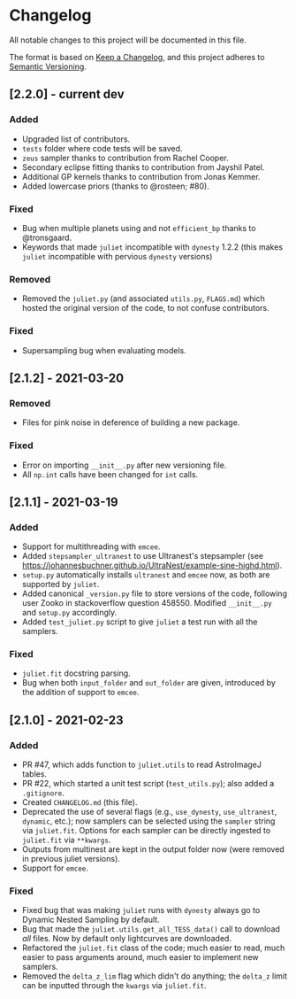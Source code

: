 # Changelog
All notable changes to this project will be documented in this file.

The format is based on [Keep a Changelog](https://keepachangelog.com/en/1.0.0/),
and this project adheres to [Semantic Versioning](https://semver.org/spec/v2.0.0.html).

## [2.2.0] - current dev
### Added
- Upgraded list of contributors.
- `tests` folder where code tests will be saved.
- `zeus` sampler thanks to contribution from Rachel Cooper.
- Secondary eclipse fitting thanks to contribution from Jayshil Patel.
- Additional GP kernels thanks to contribution from Jonas Kemmer.
- Added lowercase priors (thanks to @rosteen; #80).

### Fixed
- Bug when multiple planets using and not `efficient_bp` thanks to @tronsgaard.
- Keywords that made `juliet` incompatible with `dynesty` 1.2.2 (this makes `juliet` incompatible with pervious `dynesty` versions)

### Removed
- Removed the `juliet.py` (and associated `utils.py`, `FLAGS.md`) which hosted the original version of the code, to not confuse contributors.

### Fixed
- Supersampling bug when evaluating models.

## [2.1.2] - 2021-03-20
### Removed
- Files for pink noise in deference of building a new package.

### Fixed
- Error on importing `__init__.py` after new versioning file.
- All `np.int` calls have been changed for `int` calls.

## [2.1.1] - 2021-03-19
### Added
- Support for multithreading with `emcee`.
- Added `stepsampler_ultranest` to use Ultranest's stepsampler (see https://johannesbuchner.github.io/UltraNest/example-sine-highd.html).
- `setup.py` automatically installs `ultranest` and `emcee` now, as both are supported by `juliet`.
- Added canonical `_version.py` file to store versions of the code, following user Zooko in stackoverflow question 458550. Modified `__init__.py` and `setup.py` accordingly.
- Added `test_juliet.py` script to give `juliet` a test run with all the samplers.

### Fixed
- `juliet.fit` docstring parsing.
- Bug when both `input_folder` and `out_folder` are given, introduced by the addition of support to `emcee`.

## [2.1.0] - 2021-02-23
### Added
- PR #47, which adds function to `juliet.utils` to read AstroImageJ tables.
- PR #22, which started a unit test script (`test_utils.py`); also added a `.gitignore`.
- Created `CHANGELOG.md` (this file).
- Deprecated the use of several flags (e.g., `use_dynesty`, `use_ultranest`, `dynamic`, etc.); now samplers can be selected using the `sampler` string via `juliet.fit`. Options for each sampler can be directly ingested to `juliet.fit` via `**kwargs`.
- Outputs from multinest are kept in the output folder now (were removed in previous juliet versions).
- Support for `emcee`.

### Fixed
- Fixed bug that was making `juliet` runs with `dynesty` always go to Dynamic Nested Sampling by default. 
- Bug that made the `juliet.utils.get_all_TESS_data()` call to download _all_ files. Now by default only lightcurves are downloaded.
- Refactored the `juliet.fit` class of the code; much easier to read, much easier to pass arguments around, much easier to implement new samplers.
- Removed the `delta_z_lim` flag which didn't do anything; the `delta_z` limit can be inputted through the `kwargs` via `juliet.fit`.
